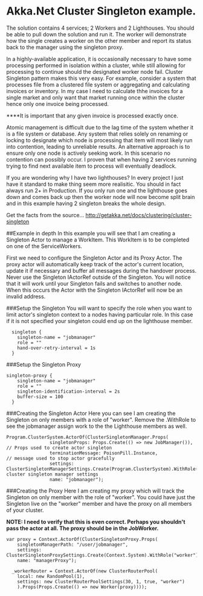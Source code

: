 # Akka.Net Cluster Singleton example.

The solution contains 4 services; 2 Workers and 2 Lighthouses. 
You should be able to pull down the solution and run it.
The worker will demonstrate how the single creates a worker on the other member and report its status back to the manager using the singleton proxy. 

In a highly-available application, it is occasionally necessary to have some processing performed in isolation within a cluster, while still allowing for processing to continue should the designated worker node fail. Cluster Singleton pattern makes this very easy.
For example, consider a system that processes file from a clustered file system or aggregating and calculating invoices or inventory. 
In my case I need to calculate thhe invoices for a single market and only want that market running once within the cluster hence only one invoice being processed. 

****It is important that any given invoice is processed exactly once.

Atomic management is difficult due to the lag time of the system whether it is a file system or database.
Any system that relies solely on renaming or locking to designate which node is processing that item will most likely run into contention, leading to unreliable results. An alternative approach is to ensure only one node is actively seeking work. In this scenario no contention can possibly occur. 
I proven that when having 2 services running trying to find next available item to process will eventually deadlock. 

If you are wondering why I have two lighthouses?  In every project I just have it standard to make thing seem more realisitic.
  You should in fact always run 2+ in Production.  If you only run one and the lighthouse goes down and comes back up then the worker node will now become split brain and in this example having 2 singleton breaks the whole design.
  
Get the facts from the source...
  http://getakka.net/docs/clustering/cluster-singleton
  
##Example in depth
In this example you will see that I am creating a Singleton Actor to manage a WorkItem.
This WorkItem is to be completed on one of the ServiceWorkers.

First we need to configure the Singleton Actor and its Proxy Actor.  The proxy actor will automatically keep track of the actor's current location, update it if necessary and buffer all messages during the handover process. 
Never use the Singleton IActorRef outside of the Singleton.  You will notice that it will work until your Singleton fails and switches to another node.  When this occurs the Actor with the Singleton IActorRef will now be an invalid address.

###Setup the Singleton 
  You will want to specify the role when you want to limit actor's singleton context to a nodes having particular role.
  In this case if it is not specified your singleton could end up on the lighthouse member.
  
```
  singleton {
    singleton-name = "jobmanager"
    role = ""
    hand-over-retry-interval = 1s
  }
```

###Setup the Singleton Proxy
```
singleton-proxy {
    singleton-name = "jobmanager"
    role = ""
    singleton-identification-interval = 2s
    buffer-size = 100
  }
```

###Creating the Singleton Actor
Here you can see I am creating the Singleton on only members with a role of "worker".
Remove the .WithRole to see the jobmanager assign work to the the Lighthouse members as well.
```
Program.ClusterSystem.ActorOf(ClusterSingletonManager.Props(
                singletonProps: Props.Create(() => new JobManager()),         // Props used to create actor singleton
                terminationMessage: PoisonPill.Instance,                  // message used to stop actor gracefully
                settings: ClusterSingletonManagerSettings.Create(Program.ClusterSystem).WithRole("worker")),// cluster singleton manager settings
                name: "jobmanager");
```

###Creating the Proxy
  Here I am creating my proxy which will track the Singleton on only member with the role of "worker".
  You could have just the Singleton live on the "worker" member and have the proxy on all members of your cluster.
  
  **NOTE: I need to verify that this is even correct. Perhaps you shouldn't pass the actor at all.  The proxy should be in the JobWorker.**

```
var proxy = Context.ActorOf(ClusterSingletonProxy.Props(
    singletonManagerPath: "/user/jobmanager",
    settings: ClusterSingletonProxySettings.Create(Context.System).WithRole("worker")),
    name: "managerProxy");

  _workerRouter = Context.ActorOf(new ClusterRouterPool(
    local: new RandomPool(1), 
    settings: new ClusterRouterPoolSettings(30, 1, true, "worker")
    ).Props(Props.Create(() => new Worker(proxy))));
```

